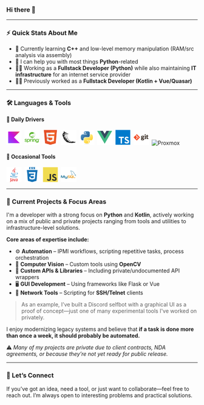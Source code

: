 ### Hi there 👋

---

### ⚡ Quick Stats About Me

- 🌱 Currently learning **C++** and low-level memory manipulation (RAM/src analysis via assembly)
- 💬 I can help you with most things **Python**-related
- 👨‍💻 Working as a **Fullstack Developer (Python)** while also maintaining **IT infrastructure** for an internet service provider
- 👨‍💻 Previously worked as a **Fullstack Developer (Kotlin + Vue/Quasar)**

---

### 🛠️ Languages & Tools

#### 🧰 Daily Drivers

<div align="left">
  <img src="https://github.com/devicons/devicon/blob/master/icons/kotlin/kotlin-original.svg" title="Kotlin" alt="Kotlin" width="40" height="40"/>&nbsp;
  <img src="https://github.com/devicons/devicon/blob/master/icons/spring/spring-original-wordmark.svg" title="Spring" alt="Spring" width="40" height="40"/>&nbsp;
  <img src="https://github.com/devicons/devicon/blob/master/icons/html5/html5-original.svg" title="HTML5" alt="HTML" width="40" height="40"/>&nbsp;
  <img src="https://github.com/devicons/devicon/blob/master/icons/flask/flask-original.svg" title="Flask" alt="Flask" width="40" height="40"/>&nbsp;
  <img src="https://github.com/devicons/devicon/blob/master/icons/python/python-original.svg" title="Python" alt="Python" width="40" height="40"/>&nbsp;
  <img src="https://github.com/devicons/devicon/blob/master/icons/vuejs/vuejs-original.svg" title="Vue.js" alt="Vue" width="40" height="40"/>&nbsp;
  <img src="https://github.com/devicons/devicon/blob/master/icons/typescript/typescript-original.svg" title="TypeScript" alt="TypeScript" width="40" height="40"/>&nbsp;
  <img src="https://github.com/devicons/devicon/blob/master/icons/git/git-original-wordmark.svg" title="Git" alt="Git" width="40" height="40"/>&nbsp;
  <img src="https://upload.wikimedia.org/wikipedia/commons/thumb/9/92/Logo_Proxmox.svg/800px-Logo_Proxmox.svg.png" title="Proxmox" alt="Proxmox" width="120" height="40"/>
</div>

#### 🧪 Occasional Tools

<div align="left">
  <img src="https://github.com/devicons/devicon/blob/master/icons/java/java-original-wordmark.svg" title="Java" alt="Java" width="40" height="40"/>&nbsp;
  <img src="https://github.com/devicons/devicon/blob/master/icons/css3/css3-plain-wordmark.svg" title="CSS3" alt="CSS" width="40" height="40"/>&nbsp;
  <img src="https://github.com/devicons/devicon/blob/master/icons/javascript/javascript-original.svg" title="JavaScript" alt="JavaScript" width="40" height="40"/>&nbsp;
  <img src="https://github.com/devicons/devicon/blob/master/icons/mysql/mysql-original-wordmark.svg" title="MySQL" alt="MySQL" width="40" height="40"/>
</div>

---

### 🚧 Current Projects & Focus Areas

I'm a developer with a strong focus on **Python** and **Kotlin**, actively working on a mix of public and private projects ranging from tools and utilities to infrastructure-level solutions.

**Core areas of expertise include:**

- ⚙️ **Automation** – IPMI workflows, scripting repetitive tasks, process orchestration  
- 🧠 **Computer Vision** – Custom tools using **OpenCV**  
- 🔌 **Custom APIs & Libraries** – Including private/undocumented API wrappers  
- 🖥️ **GUI Development** – Using frameworks like Flask or Vue  
- 🔐 **Network Tools** – Scripting for **SSH/Telnet** clients  

> As an example, I’ve built a Discord selfbot with a graphical UI as a proof of concept—just one of many experimental tools I've worked on privately.

I enjoy modernizing legacy systems and believe that **if a task is done more than once a week, it should probably be automated.**

⚠️ *Many of my projects are private due to client contracts, NDA agreements, or because they’re not yet ready for public release.*

---

### 🤝 Let’s Connect

If you’ve got an idea, need a tool, or just want to collaborate—feel free to reach out. I’m always open to interesting problems and practical solutions.
